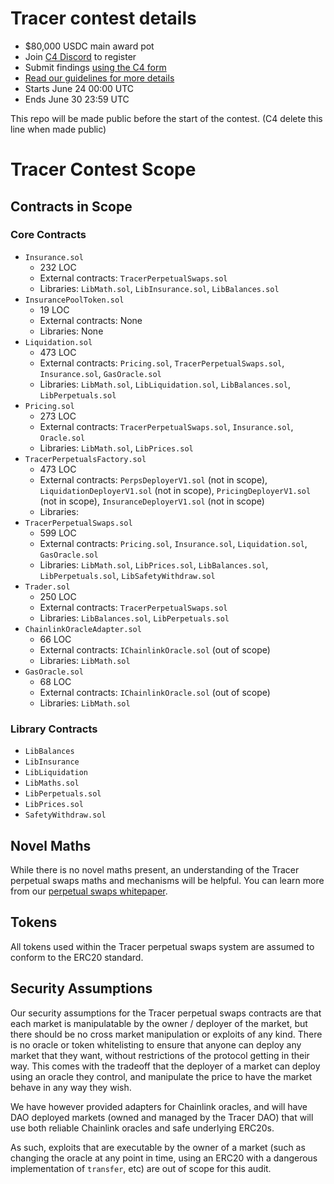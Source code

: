 # Tracer contest details
- $80,000 USDC main award pot
- Join [C4 Discord](https://discord.gg/EY5dvm3evD) to register
- Submit findings [using the C4 form](https://code423n4.com/2021-06-tracer-contest/submit)
- [Read our guidelines for more details](https://code423n4.com/compete)
- Starts June 24 00:00 UTC
- Ends June 30 23:59 UTC

This repo will be made public before the start of the contest. (C4 delete this line when made public)

# Tracer Contest Scope
## Contracts in Scope
### Core Contracts
- `Insurance.sol`
  - 232 LOC
  - External contracts: `TracerPerpetualSwaps.sol`
  - Libraries: `LibMath.sol`, `LibInsurance.sol`, `LibBalances.sol`
- `InsurancePoolToken.sol`
  - 19 LOC
  - External contracts: None
  - Libraries: None
- `Liquidation.sol`
  - 473 LOC
  - External contracts: `Pricing.sol`, `TracerPerpetualSwaps.sol`, `Insurance.sol`, `GasOracle.sol`
  - Libraries: `LibMath.sol`, `LibLiquidation.sol`, `LibBalances.sol`, `LibPerpetuals.sol`
- `Pricing.sol`
  - 273 LOC
  - External contracts: `TracerPerpetualSwaps.sol`, `Insurance.sol`, `Oracle.sol`
  - Libraries: `LibMath.sol`, `LibPrices.sol`
- `TracerPerpetualsFactory.sol`
  - 473 LOC
  - External contracts: `PerpsDeployerV1.sol` (not in scope), `LiquidationDeployerV1.sol` (not in scope), `PricingDeployerV1.sol` (not in scope),  `InsuranceDeployerV1.sol` (not in scope)
  - Libraries:
- `TracerPerpetualSwaps.sol`
  - 599 LOC
  - External contracts: `Pricing.sol`, `Insurance.sol`, `Liquidation.sol`, `GasOracle.sol`
  - Libraries: `LibMath.sol`, `LibPrices.sol`, `LibBalances.sol`, `LibPerpetuals.sol`, `LibSafetyWithdraw.sol`
- `Trader.sol`
  - 250 LOC
  - External contracts: `TracerPerpetualSwaps.sol`
  - Libraries: `LibBalances.sol`, `LibPerpetuals.sol`
- `ChainlinkOracleAdapter.sol`
  - 66 LOC
  - External contracts: `IChainlinkOracle.sol` (out of scope)
  - Libraries: `LibMath.sol`
- `GasOracle.sol`
  - 68 LOC
  - External contracts: `IChainlinkOracle.sol` (out of scope)
  - Libraries: `LibMath.sol`
### Library Contracts
- `LibBalances`
- `LibInsurance`
- `LibLiquidation`
- `LibMaths.sol`
- `LibPerpetuals.sol`
- `LibPrices.sol`
- `SafetyWithdraw.sol`
## Novel Maths
While there is no novel maths present, an understanding of the Tracer perpetual swaps maths and mechanisms will be helpful. You can learn more from our [perpetual swaps whitepaper](https://tracer.finance/media/whitepapers/perp-swaps/Tracer_Perpetual_Swaps.pdf).

## Tokens
All tokens used within the Tracer perpetual swaps system are assumed to conform to the ERC20 standard.

## Security Assumptions
Our security assumptions for the Tracer perpetual swaps contracts are that each market is manipulatable by the owner / deployer of the market, but there should be no cross market manipulation or exploits of any kind. There is no oracle or token whitelisting to ensure that anyone can deploy any market that they want, without restrictions of the protocol getting in their way. This comes with the tradeoff that the deployer of a market can deploy using an oracle they control, and manipulate the price to have the market behave in any way they wish.

We have however provided adapters for Chainlink oracles, and will have DAO deployed markets (owned and managed by the Tracer DAO) that will use both reliable Chainlink oracles and safe underlying ERC20s.

As such, exploits that are executable by the owner of a market (such as changing the oracle at any point in time, using an ERC20 with a dangerous implementation of `transfer`, etc) are out of scope for this audit.